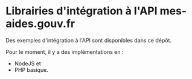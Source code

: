 # Librairies d'intégration à l'API mes-aides.gouv.fr

Des exemples d'intégration à l'API sont disponibles dans ce dépôt.

Pour le moment, il y a des implémentations en :
- NodeJS et
- PHP basique.
